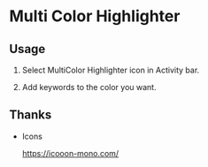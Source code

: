 # Multi Color Highlighter

## Usage

1. Select MultiColor Highlighter icon in Activity bar.

1. Add keywords to the color you want.

## Thanks

- Icons

  https://icooon-mono.com/
